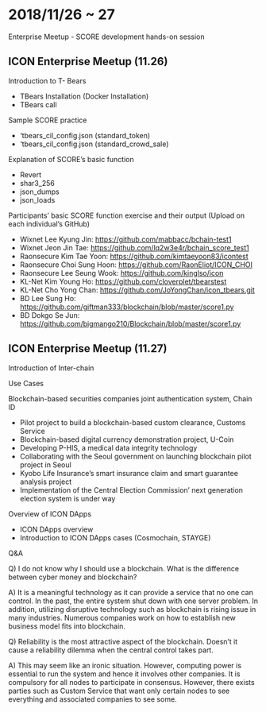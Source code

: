 # 2018/11/26 ~ 27 
Enterprise Meetup - SCORE development hands-on session

## ICON Enterprise Meetup (11.26)
 

Introduction to T- Bears 
- TBears Installation (Docker Installation)
- TBears call
 
Sample SCORE practice
- ‘tbears_cil_config.json (standard_token)
- ‘tbears_cil_config.json (standard_crowd_sale)
 
Explanation of SCORE’s basic function
- Revert
- shar3_256
- json_dumps
- json_loads
 
Participants’ basic SCORE function exercise and their output (Upload on each individual’s GitHub)
- Wixnet Lee Kyung Jin: https://github.com/mabbacc/bchain-test1
- Wixnet Jeon Jin Tae: https://github.com/lq2w3e4r/bchain_score_test1
- Raonsecure Kim Tae Yoon: https://github.com/kimtaeyoon83/icontest
- Raonsecure Choi Sung Hoon: https://github.com/RaonEliot/ICON_CHOI
- Raonsecure Lee Seung Wook: https://github.com/kinglso/icon
- KL-Net Kim Young Ho: https://github.com/cloverplet/tbearstest
- KL-Net Cho Yong Chan: https://github.com/JoYongChan/icon_tbears.git
- BD Lee Sung Ho: https://github.com/giftman333/blockchain/blob/master/score1.py
- BD Dokgo Se Jun: https://github.com/bigmango210/Blockchain/blob/master/score1.py
 

## ICON Enterprise Meetup (11.27)

 

Introduction of Inter-chain
 
Use Cases
 
Blockchain-based securities companies joint authentication system, Chain ID 
- Pilot project to build a blockchain-based custom clearance, Customs Service
- Blockchain-based digital currency demonstration project, U-Coin
- Developing P-HIS, a medical data integrity technology
- Collaborating with the Seoul government on launching blockchain pilot project in Seoul
- Kyobo Life Insurance’s smart insurance claim and smart guarantee analysis project
- Implementation of the Central Election Commission’ next generation election system is under way
 
Overview of ICON DApps
- ICON DApps overview
- Introduction to ICON DApps cases (Cosmochain, STAYGE)
 
Q&A

Q) I do not know why I should use a blockchain. What is the difference between cyber money and blockchain?

A) It is a meaningful technology as it can provide a service that no one can control. In the past, the entire system shut down with one server problem. In addition, utilizing disruptive technology such as blockchain is rising issue in many industries. Numerous companies work on how to establish new business model fits into blockchain. 

 
Q) Reliability is the most attractive aspect of the blockchain. Doesn’t it cause a reliability dilemma when the central control takes part.

A) This may seem like an ironic situation. However, computing power is essential to run the system and hence it involves other companies. It is compulsory for all nodes to participate in consensus. However, there exists parties such as Custom Service that want only certain nodes to see everything and associated companies to see some.
